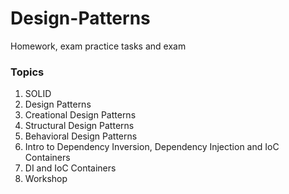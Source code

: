 # Design-Patterns
Homework, exam practice tasks and exam


### Topics

1. SOLID
1. Design Patterns
1. Creational Design Patterns
1. Structural Design Patterns
1. Behavioral Design Patterns
1. Intro to Dependency Inversion, Dependency Injection and IoC Containers
1. DI and IoC Containers
1. Workshop
